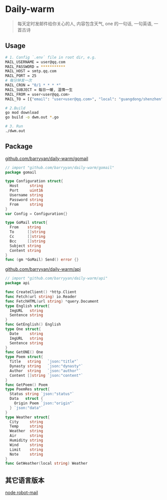 # Daily-warm
> 每天定时发邮件给你关心的人, 内容包含天气, one 的一句话, 一句英语, 一首古诗

## Usage

```bash
# 1. Config `.env` file in root dir, e.g.
MAIL_USERNAME = user@qq.com
MAIL_PASSWORD = ***********
MAIL_HOST = smtp.qq.com
MAIL_PORT = 25
# 每分钟发一次
MAIL_CRON = "0/1 * * * *"
MAIL_SUBJECT = 每日一暖, 温情一生
MAIL_FROM = user<user@qq.com>
MAIL_TO = [{"email": "user<user@qq.com>", "local": "guangdong/shenzhen"}]

# 2.Build
go mod download
go build -o dwm.out *.go

# 3. Run
./dwm.out
```

## Package
[github.com/barryyan/daily-warm/gomail](https://godoc.org/github.com/BarryYan/daily-warm/gomail)

```go
// import "github.com/barryyan/daily-warm/gomail"
package gomail 

type Configuration struct{
  Host     string
  Port     uint16
  Username string
  Password string
  From     string
}
var Config = Configuration{}

type GoMail struct{
  From    string
  To      []string
  Cc      []string
  Bcc     []string
  Subject string
  Content string
}
func (gm *GoMail) Send() error {}
```

[github.com/barryyan/daily-warm/api](https://godoc.org/github.com/BarryYan/daily-warm/api)
```go
// import "github.com/barryyan/daily-warm/api"
package api 

func CreateClient() *http.Client
func Fetch(url string) io.Reader
func FetchHTML(url string) *query.Document
type English struct{
  ImgURL   string
  Sentence string
}
func GetEnglish() English
type One struct{
  Date     string
  ImgURL   string
  Sentence string
}
func GetONE() One
type Poem struct{
  Title   string   `json:"title"`
  Dynasty string   `json:"dynasty"`
  Author  string   `json:"author"`
  Content []string `json:"content"`
}
func GetPoem() Poem
type PoemRes struct{
  Status string `json:"status"`
  Data   struct {
    Origin Poem `json:"origin"`
  } `json:"data"`
}
type Weather struct{
  City     string
  Temp     string
  Weather  string
  Air      string
  Humidity string
  Wind     string
  Limit    string
  Note     string
}
func GetWeather(local string) Weather
```

## 其它语言版本
[node robot-mail](https://github.com/Birjemin/robot-mail)
